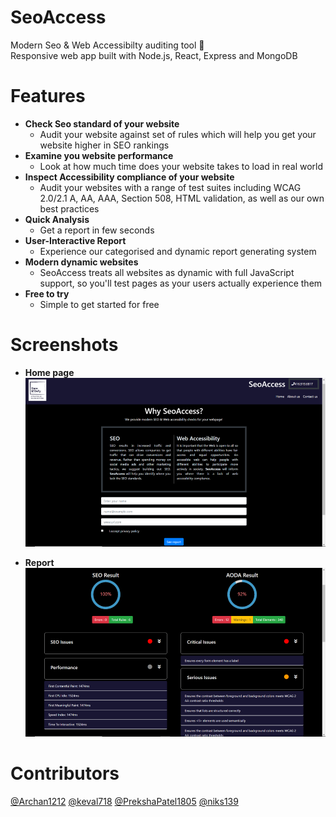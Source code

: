 SeoAccess
==========
Modern Seo & Web Accessibilty auditing tool :muscle:
<br>
Responsive web app built with Node.js, React, Express and MongoDB

Features
===========
- **Check Seo standard of your website**
    - Audit your website against set of rules which will help you get your website higher in SEO rankings
- **Examine you website performance**
    - Look at how much time does your website takes to load in real world
- **Inspect Accessibility compliance of your website**
    - Audit your websites with a range of test suites including WCAG 2.0/2.1 A, AA, AAA, Section 508, HTML validation, as well as our own best practices
- **Quick Analysis**
    - Get a report in few seconds
- **User-Interactive Report**
    - Experience our categorised and dynamic report generating system
- **Modern dynamic websites**
    - SeoAccess treats all websites as dynamic with full JavaScript support, so you'll test pages as your users actually experience them
- **Free to try**
    - Simple to get started for free

Screenshots
==========
- **Home page**
![Image 1](https://github.com/archanshahh/CapstoneProject/blob/master/screenshots/Homepage.png) 

- **Report**
![Image 2](https://github.com/archanshahh/CapstoneProject/blob/master/screenshots/Report-page.png)

Contributors
=========
[@Archan1212]( https://github.com/Archan1212 )
[@keval718]( https://github.com/keval718 )
[@PrekshaPatel1805]( https://github.com/PrekshaPatel1805 )
[@niks139]( https://github.com/niks139 )

